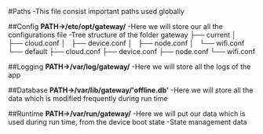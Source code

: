#Paths
-This file consist important paths used globally

##Config
**PATH->/etc/opt/gateway/**
-Here we will store our all the configurations file
-Tree structure of the folder
gateway
    ├── current
    │   ├── cloud.conf
    │   ├── device.conf
    │   ├── node.conf
    │   └── wifi.conf
    └── default
        ├── cloud.conf
        ├── device.conf
        ├── node.conf
        └── wifi.conf

##Logging
**PATH->/var/log/gateway/**
-Here we will store all the logs of the app

##Database
**PATH->/var/lib/gateway/'offline.db'**
-Here we will store all the data which is modified frequently during run time

##Runtime
**PATH->/var/run/gateway/**
-Here we will put our data which is used during run time, from the device boot state
-State management data
